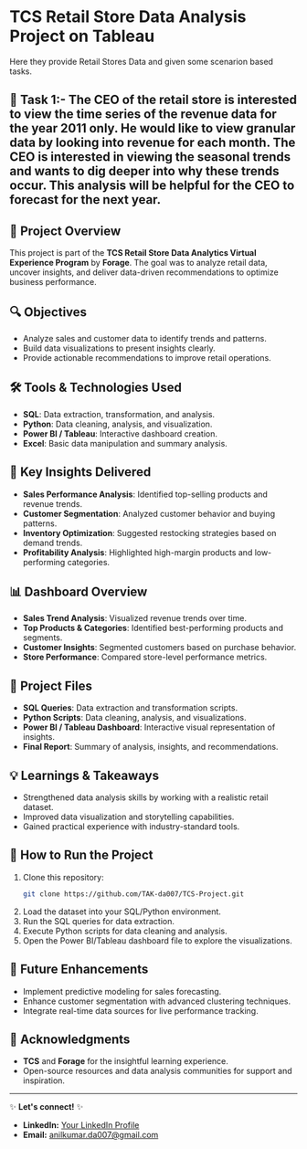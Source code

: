 # TCS Retail Store Data Analysis Project on Tableau
Here they provide Retail Stores Data and given some scenarion based tasks.

## 🎯 Task 1:- The CEO of the retail store is interested to view the time series of the revenue data for the year 2011 only. He would like to view granular data by looking into revenue for each month. The CEO is interested in viewing the seasonal trends and wants to dig deeper into why these trends occur. This analysis will be helpful for the CEO to forecast for the next year.

## 🎯 Project Overview
This project is part of the **TCS Retail Store Data Analytics Virtual Experience Program** by **Forage**. The goal was to analyze retail data, uncover insights, and deliver data-driven recommendations to optimize business performance.

## 🔍 Objectives
- Analyze sales and customer data to identify trends and patterns.
- Build data visualizations to present insights clearly.
- Provide actionable recommendations to improve retail operations.

## 🛠️ Tools & Technologies Used
- **SQL**: Data extraction, transformation, and analysis.
- **Python**: Data cleaning, analysis, and visualization.
- **Power BI / Tableau**: Interactive dashboard creation.
- **Excel**: Basic data manipulation and summary analysis.

## 📌 Key Insights Delivered
- **Sales Performance Analysis**: Identified top-selling products and revenue trends.
- **Customer Segmentation**: Analyzed customer behavior and buying patterns.
- **Inventory Optimization**: Suggested restocking strategies based on demand trends.
- **Profitability Analysis**: Highlighted high-margin products and low-performing categories.

## 📊 Dashboard Overview
- **Sales Trend Analysis**: Visualized revenue trends over time.
- **Top Products & Categories**: Identified best-performing products and segments.
- **Customer Insights**: Segmented customers based on purchase behavior.
- **Store Performance**: Compared store-level performance metrics.

## 📝 Project Files
- **SQL Queries**: Data extraction and transformation scripts.
- **Python Scripts**: Data cleaning, analysis, and visualizations.
- **Power BI / Tableau Dashboard**: Interactive visual representation of insights.
- **Final Report**: Summary of analysis, insights, and recommendations.

## 💡 Learnings & Takeaways
- Strengthened data analysis skills by working with a realistic retail dataset.
- Improved data visualization and storytelling capabilities.
- Gained practical experience with industry-standard tools.

## 📁 How to Run the Project
1. Clone this repository:
   ```bash
   git clone https://github.com/TAK-da007/TCS-Project.git
   ```
2. Load the dataset into your SQL/Python environment.
3. Run the SQL queries for data extraction.
4. Execute Python scripts for data cleaning and analysis.
5. Open the Power BI/Tableau dashboard file to explore the visualizations.

## 🚀 Future Enhancements
- Implement predictive modeling for sales forecasting.
- Enhance customer segmentation with advanced clustering techniques.
- Integrate real-time data sources for live performance tracking.

## 🙌 Acknowledgments
- **TCS** and **Forage** for the insightful learning experience.
- Open-source resources and data analysis communities for support and inspiration.

---
✨ **Let's connect!** ✨
- **LinkedIn:** [Your LinkedIn Profile](https://www.linkedin.com/in/thulasianilkumar001)
- **Email:** anilkumar.da007@gmail.com
